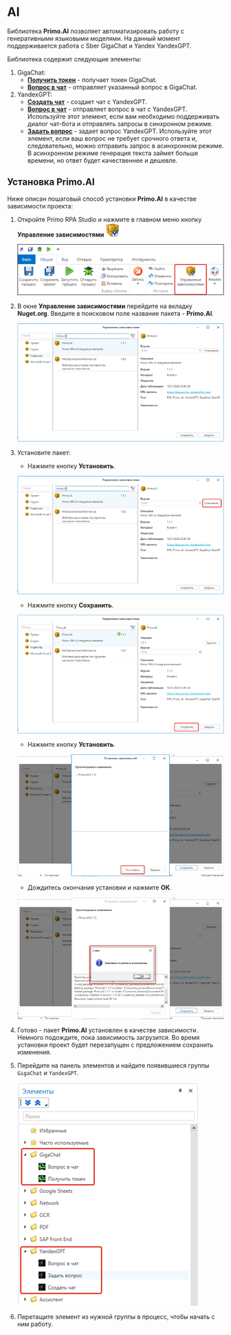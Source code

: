 # AI

Библиотека **Primo.AI** позволяет автоматизировать работу с генеративными языковыми моделями. На данный момент поддерживается работа с Sber GigaChat и Yandex YandexGPT.

Библиотека содержит следующие элементы:

1. GigaChat:
   * [**Получить токен**](https://docs.primo-rpa.ru/primo-rpa/g_elements/el_extra/ai/gigachat/el_gettoken) - получает токен GigaChat.
   * [**Вопрос в чат**](https://docs.primo-rpa.ru/primo-rpa/g_elements/el_extra/ai/gigachat/el_chatmessage) - отправляет указанный вопрос в GigaChat.
2. YandexGPT:
   * [**Создать чат**](https://docs.primo-rpa.ru/primo-rpa/g_elements/el_extra/ai/yandexgpt/el_chat) - создает чат с YandexGPT.
   * [**Вопрос в чат**](https://docs.primo-rpa.ru/primo-rpa/g_elements/el_extra/ai/yandexgpt/el_chatmessage) - отправляет вопрос в чат с YandexGPT. Используйте этот элемент, если вам необходимо поддерживать диалог чат-бота и отправлять запросы в синхронном режиме.
   * [**Задать вопрос**](https://docs.primo-rpa.ru/primo-rpa/g_elements/el_extra/ai/yandexgpt/el_instruct) - задает вопрос YandexGPT. Используйте этот элемент, если ваш вопрос не требует срочного ответа и, следовательно, можно отправить запрос в асинхронном режиме. В асинхронном режиме генерация текста займет больше времени, но ответ будет качественнее и дешевле.


## Установка Primo.AI

Ниже описан пошаговый способ установки **Primo.AI** в качестве зависимости проекта:

1. Откройте Primo RPA Studio и нажмите в главном меню кнопку **Управление зависимостями** <img src="../../../.gitbook/assets/managePackages32.png" alt="" data-size="line">

   ![](<../../../.gitbook/assets1/управление зависимостями.png>)

2. В окне **Управление зависимостями** перейдите на вкладку **Nuget.org**. Введите в поисковом поле название пакета - **Primo.AI**.

   ![](<../../../.gitbook/assets1/depend-nuget-primo-ai.png>)

3. Установите пакет:
   * Нажмите кнопку **Установить**.

   ![](<../../../.gitbook/assets1/1-install-primo-ai.png>)

   * Нажмите кнопку **Сохранить**.

   ![](<../../../.gitbook/assets1/2-save-primoai.png>)

   * Нажмите кнопку **Установить**.

    ![](<../../../.gitbook/assets1/3-install-primoai.png>)

    * Дождитесь окончания установки и нажмите **ОК**.

    ![](<../../../.gitbook/assets1/4-install-primo-ai.png>)
 
4. Готово - пакет **Primo.AI** установлен в качестве зависимости. Немного подождите, пока зависимость загрузится. Во время установки проект будет перезапущен с предложением сохранить изменения.

5. Перейдите на панель элементов и найдите появившиеся группы `GigaChat` и `YandexGPT`.

   ![](<../../../.gitbook/assets1/элементы из пакета ai.png>)

6. Перетащите элемент из нужной группы в процесс, чтобы начать с ним работу.


